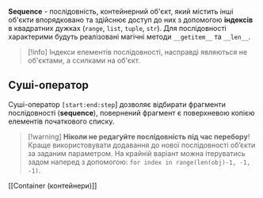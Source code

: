 **Sequence** - послідовність, контейнерний об'єкт, який містить інші об'єкти впорядковано та здійснює доступ до них з допомогою **індексів** в квадратних дужках (`range`, `list`, `tuple`, `str`). Для послідовності характерими будуть реалізовані магічні методи `__getitem__` та `__len__`. 

> [!info] Індекси елементів послідовності, насправді являються не об'єктами, а ссилками на об'єкт.

## Суші-оператор
Суші-оператор `[start:end:step`] дозволяє відбирати фрагменти послідовності (**sequence**), повернений фрагмент є поверхневою копією елементів початкового списку.

> [!warning] **Ніколи не редагуйте послідовність під час перебору**! Краще використовувати додавання до нової послідовності об’єкти за заданим параметром. На крайній варіант можна ітеруватись задом наперед з допомогою: `for index in range(len(obj)-1, -1, -1)`.

[[Container (контейнери)]]